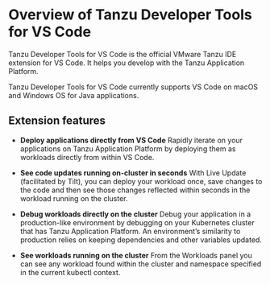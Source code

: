 # Overview of Tanzu Developer Tools for VS Code

Tanzu Developer Tools for VS Code is the official VMware Tanzu IDE extension for VS Code.
It helps you develop with the Tanzu Application Platform.

Tanzu Developer Tools for VS Code currently supports VS Code on macOS and Windows OS for Java
applications.

## <a id="extension-features"></a> Extension features

- **Deploy applications directly from VS Code**
  Rapidly iterate on your applications on Tanzu Application Platform by deploying them as workloads
  directly from within VS Code.

- **See code updates running on-cluster in seconds**
  With Live Update (facilitated by Tilt), you can deploy your workload once, save changes to the code
  and then see those changes reflected within seconds in the workload running on the cluster.

- **Debug workloads directly on the cluster**
  Debug your application in a production-like environment by debugging on your Kubernetes cluster
  that has Tanzu Application Platform.
  An environment’s similarity to production relies on keeping dependencies and other variables updated.

- **See workloads running on the cluster**
  From the Workloads panel you can see any workload found within the cluster and namespace specified
  in the current kubectl context.
